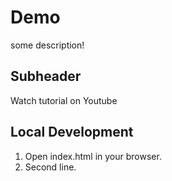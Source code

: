 # Demo
some description!

## Subheader

Watch tutorial on Youtube

## Local Development

1. Open index.html in your browser.
2. Second line.